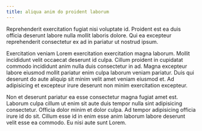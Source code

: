 ```yaml
---
title: aliqua anim do proident laborum
---
```


Reprehenderit exercitation fugiat nisi voluptate id. Proident est ea duis officia deserunt labore nulla mollit laboris dolore. Qui ea excepteur reprehenderit consectetur ex ad in pariatur ut nostrud ipsum.

Exercitation veniam Lorem exercitation exercitation magna laborum. Mollit incididunt velit occaecat deserunt id culpa. Cillum proident in cupidatat commodo incididunt anim nulla duis consectetur in ad. Magna excepteur labore eiusmod mollit pariatur enim culpa laborum veniam pariatur. Duis qui deserunt do aute aliquip sit minim velit amet veniam eiusmod et. Ad adipisicing et excepteur irure deserunt non minim exercitation excepteur.

Non et deserunt pariatur ea esse consectetur magna fugiat amet est. Laborum culpa cillum ut enim sit aute duis tempor nulla sint adipisicing consectetur. Officia dolor minim et dolor culpa. Ad tempor adipisicing officia irure id do sit. Cillum esse id in enim esse anim laborum labore deserunt velit esse ea commodo. Eu nisi aute sunt Lorem.